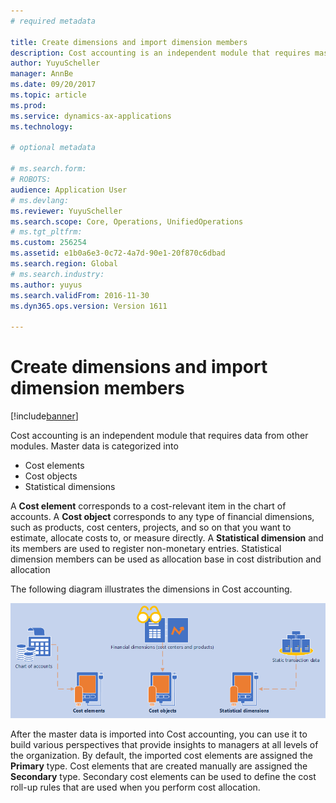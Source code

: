 ```yaml
---
# required metadata

title: Create dimensions and import dimension members
description: Cost accounting is an independent module that requires master data from other modules.
author: YuyuScheller
manager: AnnBe
ms.date: 09/20/2017
ms.topic: article
ms.prod: 
ms.service: dynamics-ax-applications
ms.technology: 

# optional metadata

# ms.search.form: 
# ROBOTS: 
audience: Application User
# ms.devlang: 
ms.reviewer: YuyuScheller
ms.search.scope: Core, Operations, UnifiedOperations
# ms.tgt_pltfrm: 
ms.custom: 256254
ms.assetid: e1b0a6e3-0c72-4a7d-90e1-20f870c6dbad
ms.search.region: Global
# ms.search.industry: 
ms.author: yuyus
ms.search.validFrom: 2016-11-30
ms.dyn365.ops.version: Version 1611

---
```


# Create dimensions and import dimension members

[!include[banner](../includes/banner.md)]

Cost accounting is an independent module that requires data from other modules. Master data is categorized into 

-  Cost elements
-  Cost objects
-  Statistical dimensions

A **Cost element** corresponds to a cost-relevant item in the chart of accounts. A **Cost object** corresponds to any type of financial dimensions, such as products, cost centers, projects, and so on that you want to estimate, allocate costs to, or measure directly. A **Statistical dimension** and its members are used to register non-monetary entries. Statistical dimension members can be used as allocation base in cost distribution and allocation 

The following diagram illustrates the dimensions in Cost accounting.

[![Cost accounting dimensions](./media/cost-eos-dimensions.png)](./media/cost-eos-dimensions.png)

After the master data is imported into Cost accounting, you can use it to build various perspectives that provide insights to managers at all levels of the organization. By default, the imported cost elements are assigned the **Primary** type. Cost elements that are created manually are assigned the **Secondary** type. Secondary cost elements can be used to define the cost roll-up rules that are used when you perform cost allocation.








